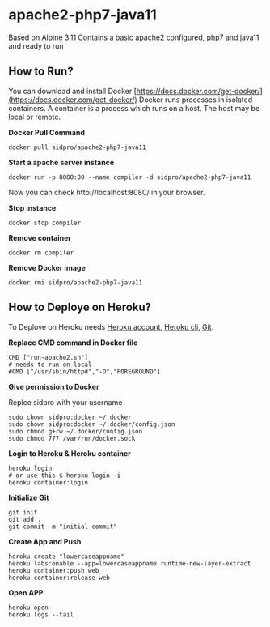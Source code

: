 # apache2-php7-java11
Based on Alpine 3.11 Contains a basic apache2 configured, php7 and java11 and ready to run

## How to Run?
You can download and install Docker [https://docs.docker.com/get-docker/](https://docs.docker.com/get-docker/)
Docker runs processes in isolated containers. A container is a process which runs on a host. The host may be local or remote.

**Docker Pull Command**

```
docker pull sidpro/apache2-php7-java11
```
**Start a apache server instance**

```
docker run -p 8080:80 --name compiler -d sidpro/apache2-php7-java11
```
Now you can check http://localhost:8080/ in your browser.


**Stop instance**
```
docker stop compiler
```
**Remove container**
```
docker rm compiler
```
**Remove Docker image**
```
docker rmi sidpro/apache2-php7-java11
```

## How to Deploye on Heroku?

To Deploye on Heroku needs [Heroku account](https://signup.heroku.com/login), [Heroku cli](https://devcenter.heroku.com/articles/heroku-cli#download-and-install), [Git](https://git-scm.com/book/en/v2/Getting-Started-Installing-Git).

**Replace CMD command in Docker file**
```
CMD ["run-apache2.sh"] 
# needs to run on local
#CMD ["/usr/sbin/httpd","-D","FOREGROUND"] 
```
**Give permission to Docker**

Replce sidpro with your username

```
sudo chown sidpro:docker ~/.docker
sudo chown sidpro:docker ~/.docker/config.json
sudo chmod g+rw ~/.docker/config.json
sudo chmod 777 /var/run/docker.sock
```
**Login to Heroku & Heroku container**
```
heroku login
# or use this $ heroku login -i
heroku container:login
```
**Initialize Git**
```
git init
git add .
git commit -m "initial commit"
```
**Create App and Push**
```
heroku create "lowercaseappname"
heroku labs:enable --app=lowercaseappname runtime-new-layer-extract
heroku container:push web
heroku container:release web
```
**Open APP**
```
heroku open
heroku logs --tail
```
